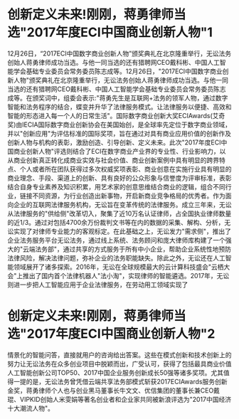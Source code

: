 # 创新定义未来!刚刚，蒋勇律师当选"2017年度ECI中国商业创新人物"1

12月26日，“2017ECI中国数字商业创新人物”颁奖典礼在北京隆重举行，无讼法务创始人蒋勇律师成功当选。与他一同当选的还有猎聘网CEO戴科彬、中国人工智能学会基础专业委员会常务委员陈志成等。12月26日，"2017ECI中国数字商业创新人物"颁奖典礼在北京隆重举行，无讼法务创始人蒋勇律师成功当选。与他一同当选的还有猎聘网CEO戴科彬、中国人工智能学会基础专业委员会常务委员陈志成等。在颁奖词中，组委会表示:"蒋勇先生是互联网+法务的领军人物，通过数字智能和法务程序的结合，蝶变并升华了法律服务模式。让法律服务以便捷、高效和智能的形态进入每一个人的日常生活"。国际数字商业创新大奖ECIAwards(艾奇奖)由IECIA国际数字商业创新协会在美国始创，是全球率先定位于数字商业领域，并以"创新应用"为评估标准的国际奖项，旨在通过对具有商业应用价值的创新作及创新人物与机构的表彰，激励创造、引导创新、定义未来。此次"2017年度ECI中国商业创新人物"评选则结合了ECI在数字商业产业界的专业性、行业影响力，以从商业创新真正转化成商业实效与社会价值、商业创新案例中具有明显的跨界特点、个人或者所在团队获得过多次权威奖项表彰、商业创意在实施行业具有明显的商业理念、手段、渠道上的创新、具有良好的公众形象与信誉度为评审标准，表彰结合自身专业素养及知识积累，用艺术家的创意思维结合商业的逻辑，组合不同行业，链接不同资源，为行业创造出新事物，开启新商业竞争格局的优秀者。作为面向企业的互联网法律服务机构，无讼旨在变革传统的法律服务。成立三年来，无讼从法律服务的"供给侧"改革切入，聚集了近10万名认证律师，占全国执业律师数量的近1/3。通过对包括4700余万份裁判文书等在内的数据的采集、解构、分析，无讼实现了对律师专业能力的客观标定。在此基础之上，无讼发力"需求侧"，推出了企业法务服务平台无讼法务，通过线上系统、法务顾问和庞大律师库构建了一个强大的"云端法务部"，通过共享的方式服务于所有中小企业，帮助企业系统性地预防法律风险，解决法律问题，弥补企业的法务职能缺失。除此之外，无讼还在人工智能领域展开了诸多探索。2016年，无讼在全球规模最大的云计算科技盛会"云栖大会"上推出了国内首个法律机器人"法小淘"，实现律师的智能遴选。2017年，无讼则进一步把人工智能应用于企业法律服务，在劳动用工领域实现了

# 创新定义未来!刚刚，蒋勇律师当选"2017年度ECI中国商业创新人物"2

情景化的智能问答，直接就用户的咨询给出答案。这些在模式创新和技术创新上的努力让无讼法务在众多创业项目中脱颖而出，广受认可，获得了包括最具商业价值人工智能创新公司TOP50、2017中国企业服务创新成长50强等诸多奖项。尤其值得一提的是，无讼法务曾凭借云端共享法务部模式斩获2017ECIAwards服务创新金奖，蒋勇律师个人也与创业黑马董事长牛文文、优信集团的董事长兼CEO戴琨、VIPKID创始人米雯娟等著名创业者和企业家共同被新浪评选为"2017中国经济十大潮流人物"。


